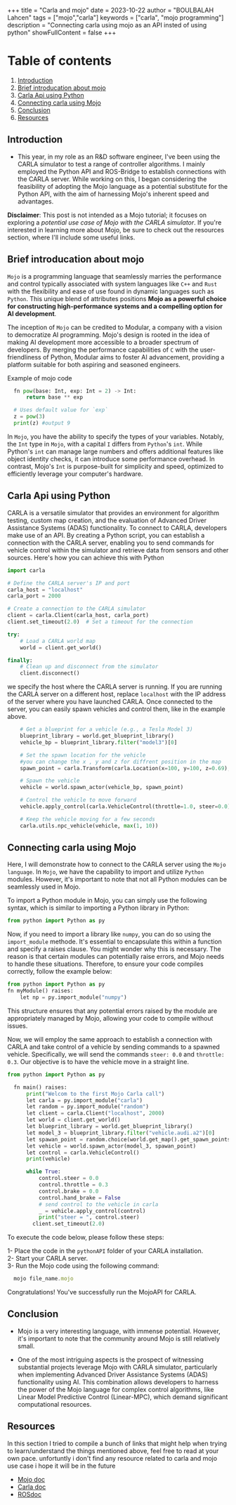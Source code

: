 +++
title = "Carla and mojo"
date = 2023-10-22
author = "BOULBALAH Lahcen"
tags = ["mojo","carla"]
keywords = ["carla", "mojo programming"]
description = "Connecting carla using mojo as an API insted of using python"
showFullContent = false
+++
# Table of contents

1. [Introduction](#introduction)
2. [Brief introducation about mojo](#brief-introducation-about-mojo)
3. [Carla Api using Python ](#carla-api-using-python)
4. [Connecting carla using Mojo](#connecting-carla-using-mojo)
5. [Conclusion](#conclusion)
6. [Resources](#resources)



## Introduction

- This year, in my role as an R&D software engineer, I've been using the CARLA simulator to test a range of controller algorithms. I mainly employed the Python API and ROS-Bridge to establish connections with the CARLA server. While working on this, I began considering the feasibility of adopting the Mojo language as a potential substitute for the Python API, with the aim of harnessing Mojo's inherent speed and advantages.

**Disclaimer**: This post is not intended as a Mojo tutorial; it focuses on exploring a *potential use case of Mojo with the CARLA simulator*. If you're interested in learning more about Mojo, be sure to check out the resources section, where I'll include some useful links.

## Brief introducation about mojo

  `Mojo` is a programming language that seamlessly marries the performance and control typically associated with system languages like `C++` and `Rust` with the flexibility and ease of use found in dynamic languages such as `Python`. This unique blend of attributes positions **Mojo as a powerful choice for constructing high-performance systems and a compelling option for AI development**.

The inception of `Mojo` can be credited to Modular, a company with a vision to democratize AI programming. Mojo's design is rooted in the idea of making AI development more accessible to a broader spectrum of developers. By merging the performance capabilities of `C` with the user-friendliness of Python, Modular aims to foster AI advancement, providing a platform suitable for both aspiring and seasoned engineers.

 Example of mojo code 
```python
  fn pow(base: Int, exp: Int = 2) -> Int:
      return base ** exp

  # Uses default value for `exp`
  z = pow(3)
  print(z) #output 9
```
In `Mojo`, you have the ability to specify the types of your variables. Notably, the `Int` type in `Mojo`, with a capital `I` differs from `Python`'s `int`. While Python's `int` can manage large numbers and offers additional features like object identity checks, it can introduce some performance overhead. In contrast, Mojo's `Int` is purpose-built for simplicity and speed, optimized to efficiently leverage your computer's hardware.

## Carla Api using Python 

CARLA is a versatile simulator that provides an environment for algorithm testing, custom map creation, and the evaluation of Advanced Driver Assistance Systems (ADAS) functionality. To connect to CARLA, developers make use of an API. By creating a Python script, you can establish a connection with the CARLA server, enabling you to send commands for vehicle control within the simulator and retrieve data from sensors and other sources. Here's how you can achieve this with Python

```python
import carla

# Define the CARLA server's IP and port
carla_host = "localhost"
carla_port = 2000

# Create a connection to the CARLA simulator
client = carla.Client(carla_host, carla_port)
client.set_timeout(2.0)  # Set a timeout for the connection

try:
    # Load a CARLA world map
    world = client.get_world()

finally:
    # Clean up and disconnect from the simulator
    client.disconnect()

```
we specify the host where the CARLA server is running. If you are running the CARLA server on a different host, replace `localhost` with the IP address of the server where you have launched CARLA. Once connected to the server, you can easily spawn vehicles and control them, like in the example above.

```python
    # Get a blueprint for a vehicle (e.g., a Tesla Model 3)
    blueprint_library = world.get_blueprint_library()
    vehicle_bp = blueprint_library.filter("model3")[0]

    # Set the spawn location for the vehicle
    #you can change the x , y and z for diffrent position in the map
    spawn_point = carla.Transform(carla.Location(x=100, y=100, z=0.69), carla.Rotation())

    # Spawn the vehicle
    vehicle = world.spawn_actor(vehicle_bp, spawn_point)

    # Control the vehicle to move forward
    vehicle.apply_control(carla.VehicleControl(throttle=1.0, steer=0.0))

    # Keep the vehicle moving for a few seconds
    carla.utils.npc_vehicle(vehicle, max(1, 10))

```

## Connecting carla using Mojo


Here, I will demonstrate how to connect to the CARLA server using the `Mojo language`. In `Mojo`, we have the capability to import and utilize `Python` modules. However, it's important to note that not all Python modules can be seamlessly used in Mojo.

To import a Python module in Mojo, you can simply use the following syntax, which is similar to importing a Python library in Python:

```python
from python import Python as py
```
Now, if you need to import a library like `numpy`, you can do so using the `import_module` methode. It's essential to encapsulate this within a function and specify a raises clause. You might wonder why this is necessary. The reason is that certain modules can potentially raise errors, and Mojo needs to handle these situations. Therefore, to ensure your code compiles correctly, follow the example below:

```python
from python import Python as py
fn myModule() raises:
    let np = py.import_module("numpy")    

```
This structure ensures that any potential errors raised by the module are appropriately managed by Mojo, allowing your code to compile without issues.

Now, we will employ the same approach to establish a connection with CARLA and take control of a vehicle by sending commands to a spawned vehicle. Specifically, we will send the commands `steer: 0.0` and `throttle: 0.3`. Our objective is to have the vehicle move in a straight line.

```python
from python import Python as py

  fn main() raises:
      print("Welcom to the first Mojo Carla call")
      let carla = py.import_module("carla")
      let random = py.import_module("random")
      let client = carla.Client("localhost", 2000)
      let world = client.get_world()
      let blueprint_library = world.get_blueprint_library()
      let model_3 = blueprint_library.filter("vehicle.audi.a2")[0]
      let spawan_point = random.choice(world.get_map().get_spawn_points())
      let vehicle = world.spawn_actor(model_3, spawan_point)
      let control = carla.VehicleControl()
      print(vehicle)

      while True:
          control.steer = 0.0
          control.throttle = 0.3
          control.brake = 0.0
          control.hand_brake = False
          # send control to the vehicle in carla
          _ = vehicle.apply_control(control)
          print("steer = ", control.steer)
        client.set_timeout(2.0)

```
To execute the code below, please follow these steps:

1- Place the code in the `pythonAPI` folder of your CARLA installation.       
2- Start your CARLA server.   
3- Run the Mojo code using the following command:

```js
  mojo file_name.mojo
```
Congratulations! You've successfully run the MojoAPI for CARLA.

## Conclusion
 
- Mojo is a very interesting language, with immense potential. However, it's important to note that the community around Mojo is still relatively small.

- One of the most intriguing aspects is the prospect of witnessing substantial projects leverage Mojo with CARLA simulator, particularly when implementing Advanced Driver Assistance Systems (ADAS) functionality using AI. This combination allows developers to harness the power of the Mojo language for complex control algorithms, like Linear Model Predictive Control (Linear-MPC), which demand significant computational resources.

## Resources

In this section I tried to compile a bunch of links that might help when trying
to learn/understand the things mentioned above, feel free to read at your own
pace.
unfortuntly i don't find any resource related to carla and mojo use case i hope it will be in the future

- [Mojo doc](https://docs.modular.com/mojo/)
- [Carla doc](https://carla.readthedocs.io/en/0.9.14/)
- [ROSdoc](https://docs.ros.org/en/foxy/index.html)



